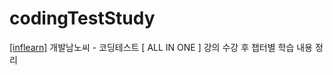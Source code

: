 # codingTestStudy

[[inflearn]](https://www.inflearn.com/?gad=1&gclid=CjwKCAjw5_GmBhBIEiwA5QSMxKC01usU-_fToWGyHEFjf8z-h-vtsqmTIOoEqZbC6DcJDuuaNPBmXBoCv3IQAvD_BwE)
개발남노씨 - 코딩테스트 [ ALL IN ONE ] 강의 수강 후 챕터별 학습 내용 정리
